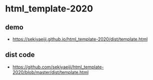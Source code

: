 # html_template-2020

## demo

* <https://sekiyaeiji.github.io/html_template-2020/dist/template.html>


## dist code

* <https://github.com/sekiyaeiji/html_template-2020/blob/master/dist/template.html>



